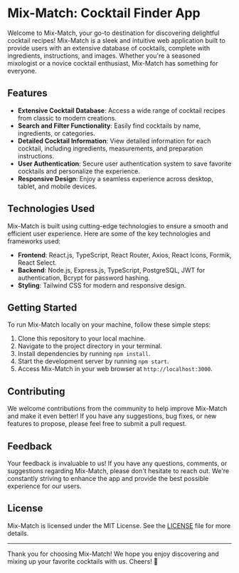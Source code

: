 # Mix-Match: Cocktail Finder App

Welcome to Mix-Match, your go-to destination for discovering delightful cocktail recipes! Mix-Match is a sleek and intuitive web application built to provide users with an extensive database of cocktails, complete with ingredients, instructions, and images. Whether you're a seasoned mixologist or a novice cocktail enthusiast, Mix-Match has something for everyone.

## Features

- **Extensive Cocktail Database**: Access a wide range of cocktail recipes from classic to modern creations.
- **Search and Filter Functionality**: Easily find cocktails by name, ingredients, or categories.
- **Detailed Cocktail Information**: View detailed information for each cocktail, including ingredients, measurements, and preparation instructions.
- **User Authentication**: Secure user authentication system to save favorite cocktails and personalize the experience.
- **Responsive Design**: Enjoy a seamless experience across desktop, tablet, and mobile devices.

## Technologies Used

Mix-Match is built using cutting-edge technologies to ensure a smooth and efficient user experience. Here are some of the key technologies and frameworks used:

- **Frontend**: React.js, TypeScript, React Router, Axios, React Icons, Formik, React Select.
- **Backend**: Node.js, Express.js, TypeScript, PostgreSQL, JWT for authentication, Bcrypt for password hashing.
- **Styling**: Tailwind CSS for modern and responsive design.

## Getting Started

To run Mix-Match locally on your machine, follow these simple steps:

1. Clone this repository to your local machine.
2. Navigate to the project directory in your terminal.
3. Install dependencies by running `npm install`.
4. Start the development server by running `npm start`.
5. Access Mix-Match in your web browser at `http://localhost:3000`.

## Contributing

We welcome contributions from the community to help improve Mix-Match and make it even better! If you have any suggestions, bug fixes, or new features to propose, please feel free to submit a pull request.

## Feedback

Your feedback is invaluable to us! If you have any questions, comments, or suggestions regarding Mix-Match, please don't hesitate to reach out. We're constantly striving to enhance the app and provide the best possible experience for our users.

## License

Mix-Match is licensed under the MIT License. See the [LICENSE](LICENSE) file for more details.

---

Thank you for choosing Mix-Match! We hope you enjoy discovering and mixing up your favorite cocktails with us. Cheers! 🍹
